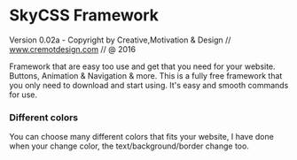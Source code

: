 # SkyCSS Framework 
Version 0.02a -  Copyright by Creative,Motivation & Design // www.cremotdesign.com // @ 2016

Framework that are easy too use and get that you need for your website. Buttons, Animation & Navigation & more. 
This is a fully free framework that you only need to download and start using. It's easy and smooth commands for use.

### Different colors
You can choose many different colors that fits your website, I have done when your change color, the text/background/border change too.

